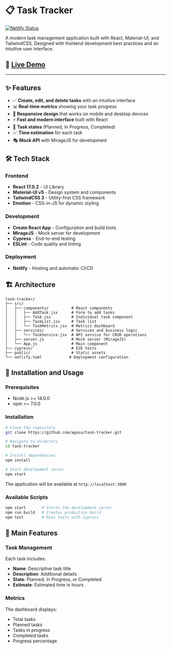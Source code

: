 # 📋 Task Tracker

[![Netlify Status](https://api.netlify.com/api/v1/badges/6847ef56-8808-4682-81e3-bd3d28ee2e51/deploy-status)](https://agusu-task-tracker.netlify.app/)

A modern task management application built with React, Material-UI, and TailwindCSS. Designed with frontend development best practices and an intuitive user interface.

## 🚀 [Live Demo](https://agusu-task-tracker.netlify.app/)

---

## ✨ Features

- ✅ **Create, edit, and delete tasks** with an intuitive interface
- 📊 **Real-time metrics** showing your task progress
- 🎨 **Responsive design** that works on mobile and desktop devices
- ⚡ **Fast and modern interface** built with React
- 🎯 **Task states** (Planned, In Progress, Completed)
- 📈 **Time estimation** for each task
- 🎭 **Mock API** with MirageJS for development

## 🛠️ Tech Stack

### Frontend
- **React 17.0.2** - UI Library
- **Material-UI v5** - Design system and components
- **TailwindCSS 3** - Utility-first CSS framework
- **Emotion** - CSS-in-JS for dynamic styling

### Development
- **Create React App** - Configuration and build tools
- **MirageJS** - Mock server for development
- **Cypress** - End-to-end testing
- **ESLint** - Code quality and linting

### Deployment
- **Netlify** - Hosting and automatic CI/CD

## 🏗️ Architecture

```
task-tracker/
├── src/
│   ├── components/          # React components
│   │   ├── AddTask.jsx      # Form to add tasks
│   │   ├── Task.jsx         # Individual task component
│   │   ├── TaskList.jsx     # Task list
│   │   └── TaskMetrics.jsx  # Metrics dashboard
│   ├── services/            # Services and business logic
│   │   └── TaskService.jsx  # API service for CRUD operations
│   ├── server.js            # Mock server (MirageJS)
│   └── App.js               # Main component
├── cypress/                 # E2E tests
├── public/                  # Static assets
└── netlify.toml            # Deployment configuration
```

## 🚀 Installation and Usage

### Prerequisites
- Node.js >= 14.0.0
- npm >= 7.0.0

### Installation

```bash
# Clone the repository
git clone https://github.com/agusu/task-tracker.git

# Navigate to directory
cd task-tracker

# Install dependencies
npm install

# Start development server
npm start
```

The application will be available at `http://localhost:3000`

### Available Scripts

```bash
npm start       # Starts the development server
npm run build   # Creates production build
npm test        # Runs tests with Cypress
```

## 📝 Main Features

### Task Management
Each task includes:
- **Name**: Descriptive task title
- **Description**: Additional details
- **State**: Planned, In Progress, or Completed
- **Estimate**: Estimated time in hours

### Metrics
The dashboard displays:
- Total tasks
- Planned tasks
- Tasks in progress
- Completed tasks
- Progress percentage






